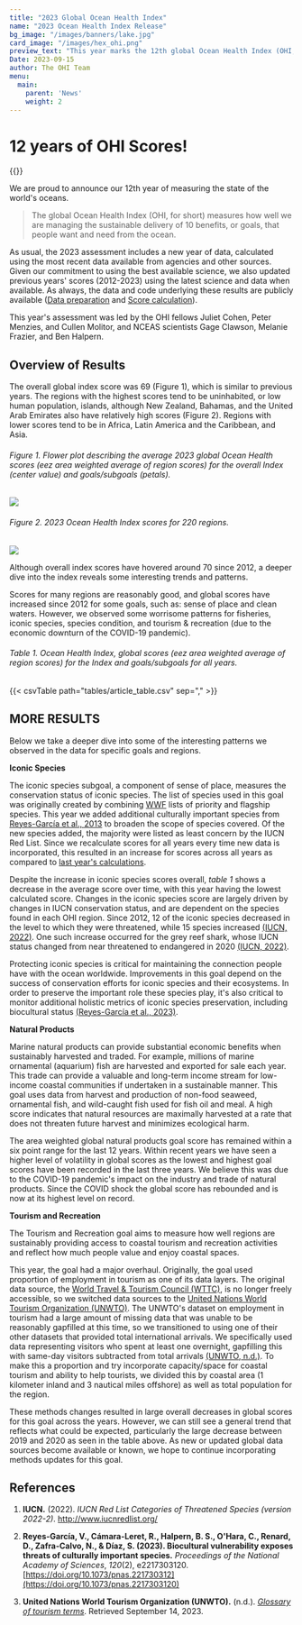 ```yaml
---
title: "2023 Global Ocean Health Index"
name: "2023 Ocean Health Index Release"
bg_image: "/images/banners/lake.jpg"
card_image: "/images/hex_ohi.png"
preview_text: "This year marks the 12th global Ocean Health Index (OHI, for short) assessment measuring the sustainable delivery of 10 benefits, or goals, that people want and need from the ocean. The ..."
Date: 2023-09-15
author: The OHI Team 
menu:
  main: 
    parent: 'News'
    weight: 2
---
```


# 12 years of OHI Scores!

{{<newsHead>}}

We are proud to announce our 12th year of measuring the state of the world's oceans.

> The global Ocean Health Index (OHI, for short) measures how well we are managing the sustainable delivery of 10 benefits, or goals, that people want and need from the ocean.

As usual, the 2023 assessment includes a new year of data, calculated using the most recent data available from agencies and other sources. Given our commitment to using the best available science, we also updated previous years' scores (2012-2023) using the latest science and data when available. As always, the data and code underlying these results are publicly available ([Data preparation](https://github.com/OHI-Science/ohiprep_v2023) and [Score calculation](https://github.com/OHI-Science/ohi-global/releases)).

This year's assessment was led by the OHI fellows Juliet Cohen, Peter Menzies, and Cullen Molitor, and NCEAS scientists Gage Clawson, Melanie Frazier, and Ben Halpern.

## Overview of Results

The overall global index score was 69 (Figure 1), which is similar to previous years. The regions with the highest scores tend to be uninhabited, or low human population, islands, although New Zealand, Bahamas, and the United Arab Emirates also have relatively high scores (Figure 2). Regions with lower scores tend to be in Africa, Latin America and the Caribbean, and Asia.

###### Figure 1. Flower plot describing the average 2023 global Ocean Health scores (eez area weighted average of region scores) for the overall Index (center value) and goals/subgoals (petals).

![](/images/flower_GlobalAverage2023.png)

###### Figure 2. 2023 Ocean Health Index scores for 220 regions.

![](/images/infographs/global_map_Index_2023_mol.png)

Although overall index scores have hovered around 70 since 2012, a deeper dive into the index reveals some interesting trends and patterns.

Scores for many regions are reasonably good, and global scores have increased since 2012 for some goals, such as: sense of place and clean waters. However, we observed some worrisome patterns for fisheries, iconic species, species condition, and tourism & recreation (due to the economic downturn of the COVID-19 pandemic).

###### Table 1. Ocean Health Index, global scores (eez area weighted average of region scores) for the Index and goals/subgoals for all years.

{{< csvTable path="tables/article_table.csv" sep="," >}}

## MORE RESULTS

Below we take a deeper dive into some of the interesting patterns we observed in the data for specific goals and regions.

**Iconic Species**

The iconic species subgoal, a component of sense of place, measures the conservation status of iconic species. The list of species used in this goal was originally created by combining [WWF](https://wwf.panda.org) lists of priority and flagship species. This year we added additional culturally important species from [Reyes-García et al., 2013](https://www.pnas.org/doi/10.1073/pnas.2217303120) to broaden the scope of species covered. Of the new species added, the majority were listed as least concern by the IUCN Red List. Since we recalculate scores for all years every time new data is incorporated, this resulted in an increase for scores across all years as compared to [last year's calculations](https://oceanhealthindex.org/news/2022-scores/).

Despite the increase in iconic species scores overall, *table 1* shows a decrease in the average score over time, with this year having the lowest calculated score. Changes in the iconic species score are largely driven by changes in IUCN conservation status, and are dependent on the species found in each OHI region. Since 2012, 12 of the iconic species decreased in the level to which they were threatened, while 15 species increased [(IUCN, 2022)](http://www.iucnredlist.org/). One such increase occurred for the grey reef shark, whose IUCN status changed from near threatened to endangered in 2020 [(IUCN, 2022)](http://www.iucnredlist.org/).

Protecting iconic species is critical for maintaining the connection people have with the ocean worldwide. Improvements in this goal depend on the success of conservation efforts for iconic species and their ecosystems. In order to preserve the important role these species play, it's also critical to monitor additional holistic metrics of iconic species preservation, including biocultural status [(Reyes-García et al., 2023)](https://www.pnas.org/doi/10.1073/pnas.2217303120).

**Natural Products**

Marine natural products can provide substantial economic benefits when sustainably harvested and traded. For example, millions of marine ornamental (aquarium) fish are harvested and exported for sale each year. This trade can provide a valuable and long-term income stream for low-income coastal communities if undertaken in a sustainable manner. This goal uses data from harvest and production of non-food seaweed, ornamental fish, and wild-caught fish used for fish oil and meal. A high score indicates that natural resources are maximally harvested at a rate that does not threaten future harvest and minimizes ecological harm.

The area weighted global natural products goal score has remained within a six point range for the last 12 years. Within recent years we have seen a higher level of volatility in global scores as the lowest and highest goal scores have been recorded in the last three years. We believe this was due to the COVID-19 pandemic's impact on the industry and trade of natural products. Since the COVID shock the global score has rebounded and is now at its highest level on record.

**Tourism and Recreation**

The Tourism and Recreation goal aims to measure how well regions are sustainably providing access to coastal tourism and recreation activities and reflect how much people value and enjoy coastal spaces.

This year, the goal had a major overhaul. Originally, the goal used proportion of employment in tourism as one of its data layers. The original data source, the [World Travel & Tourism Council (WTTC)](https://wttc.org), is no longer freely accessible, so we switched data sources to the [United Nations World Tourism Organization (UNWTO)](https://www.unwto.org/tourism-statistics/key-tourism-statistics). The UNWTO's dataset on employment in tourism had a large amount of missing data that was unable to be reasonably gapfilled at this time, so we transitioned to using one of their other datasets that provided total international arrivals. We specifically used data representing visitors who spent at least one overnight, gapfilling this with same-day visitors subtracted from total arrivals [(UNWTO, n.d.)](https://www.unwto.org/glossary-tourism-terms). To make this a proportion and try incorporate capacity/space for coastal tourism and ability to help tourists, we divided this by coastal area (1 kilometer inland and 3 nautical miles offshore) as well as total population for the region.

These methods changes resulted in large overall decreases in global scores for this goal across the years. However, we can still see a general trend that reflects what could be expected, particularly the large decrease between 2019 and 2020 as seen in the table above. As new or updated global data sources become available or known, we hope to continue incorporating methods updates for this goal.

## References

1.  **IUCN.** (2022). *IUCN Red List Categories of Threatened Species (version 2022-2)*. <http://www.iucnredlist.org/>

2.  **Reyes-García, V., Cámara-Leret, R., Halpern, B. S., O'Hara, C., Renard, D., Zafra-Calvo, N., & Díaz, S. (2023). Biocultural vulnerability exposes threats of culturally important species.** *Proceedings of the National Academy of Sciences*, *120*(2), e2217303120. [https://doi.org/10.1073/pnas.221730312](https://doi.org/10.1073/pnas.2217303120)

3.  **United Nations World Tourism Organization (UNWTO).** (n.d.). [*Glossary of tourism terms*](https://www.unwto.org/glossary-tourism-terms). Retrieved September 14, 2023.
